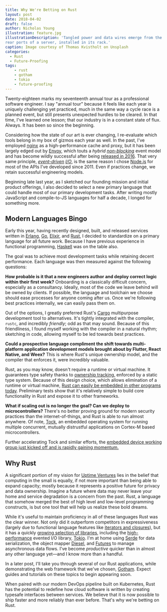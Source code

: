 ```yaml
---
title: Why We're Betting on Rust
layout: post
date: 2018-04-02
draft: false
author: Nicholas Young
illustration: feature.jpg
illustrationDescription: 'Tangled power and data wires emerge from the
rear ports of a server, installed in its rack.'
caption: Image courtesy of Thomas Kvistholt on Unsplash
categories:
  - Rust
  - Future-Proofing
tags:
    - rust
    - gotham
    - tokio
    - future-proofing
---
```

Twenty-eighteen marks my seventeenth annual tour as a professional software engineer. I say "annual tour" because it feels like each year is uniquely challenging yet practiced, much in the same way a cycle race is a planned event, but still presents unexpected hurdles to be cleared. In that time, I've learned one lesson; that our industry is in a constant state of flux. Always. It has been so since the beginning.

Considering how the state of our art is ever changing, I re-evaluate which tools belong in my box of gizmos each year as well. In the past, I've employed [nginx][nginx] as a high-performance cache and proxy, but it has been largely edged out by [Envoy][envoy], which touts a *hybrid [non-blocking][el]* event model and has become wildly successful after being [released in 2016][envoy-release]. That very same principle, *[event-driven][el] [I/O][io]*, is the same reason I chose [Node.js][nodejs] for most of the APIs I've developed since 2011. Even if practices change, we retain successful engineering models.

Beginning late last year, as I sketched our founding mission and initial product offerings, I also decided to select a new primary language that could handle most of our primary development tasks. After writing mostly JavaScript and compile-to-JS languages for half a decade, I longed for something more.

## Modern Languages Bingo

Early this year, having recently designed, built, and released services written in [Erlang][erlang], [Go][golang], [Elixir][elixir], and [Rust][rustlang], I decided to standardize on a primary language for all future work. Because I have previous experience in functional programming, [Haskell][haskell] was on the table also.

The goal was to achieve most development tasks while retaining decent performance. Each language was then measured against the following questions:

**How probable is it that a new engineers author and deploy correct logic within their first week?** Onboarding is a classically difficult concern, especially as a consultancy. Ideally, most of the code we leave behind will be owned by clients. If possible, the language and toolchain we choose should ease processes for anyone coming after us. Once we're following best practices internally, we can easily pass them on.

Out of the options, I greatly preferred Rust's [Cargo][cargo] multipurpose development tool to alternatives. It's tightly integrated with the compiler, `rustc`, and incredibly *friendly*; odd as that may sound. Because of this friendliness, I found myself working with the compiler in a natural rhythm; sketching in code, allowing myself to be led towards best practices.

**Could a prospective language compliment the shift towards multi-platform application development models brought about by Flutter, React Native, and Weex?** This is where Rust's unique ownership model, and the compiler that enforces it, were incredibly valuable.

Rust, as you may know, doesn't require a runtime or virtual machine. It guarantees type safety thanks to [ownership tracking,][ownership] enforced by a static type system. Because of this design choice, which allows elimination of a runtime or virtual machine, [Rust can easily be embedded in other programs today][embedding]. Preliminary tests show that it's relatively simple to build core functionality in Rust and expose it to other frameworks.

**What if scaling out is no longer the goal? Can we deploy to microcontrollers?** There's no better proving ground for modern security practices than the internet-of-things, and Rust is able to run almost anywhere. Of note, [Tock][tock], an embedded operating system for running multiple concurrent, mutually distrustful applications on Cortex-M based microcontrollers.

Further accelerating Tock and similar efforts, the [embedded device working group just kicked off and is rapidly gaining momentum.][embedded]

## Why Rust

A significant portion of my vision for [Uptime Ventures][uv] lies in the belief that computing in the small is equally, if not more important than being able to expand capacity; mostly because it represents a positive future for privacy and data ownership. Imagine a future where data may never leave your home and service degradation is a concern from the past. Rust, a language that somehow merged the best of high level and low-level programming constructs, is but one tool that will help us realize these bold dreams.

While it's useful to maintain proficiency in all of these languages Rust was the clear winner. Not only did it outperform competitors in expressiveness (largely due to functional language features like [iterators and closures][rustbook]), but it has a quickly [growing selection of libraries][crates], including the [high-performance][techempower] evented I/O library, [Tokio][tokio]. I'm at home using [Serde][serde] for data serialization, the object mapper [Diesel][diesel], and [Futures][futures] to manage asynchronous data flows. I've become *productive* quicker than in almost any other language yet&mdash;and I know more than a handful.

In a later post, I'll take you through several of our Rust applications, while demonstrating the web framework that we've chosen, [Gotham][gotham]. Expect guides and tutorials on these topics to begin appearing soon.

When paired with our modern DevOps pipeline built on Kubernetes, Rust has the potential to redefine how cloud software is written by creating typesafe interfaces between services. We believe that it is now possible to ship faster and more reliably than ever before. That's why we're betting on Rust.

[nginx]: https://en.wikipedia.org/wiki/Nginx
[envoy]: https://blog.envoyproxy.io/envoy-threading-model-a8d44b922310
[envoy-release]:
https://eng.lyft.com/announcing-envoy-c-l7-proxy-and-communication-bus-92520b6c8191
[io]: https://en.wikipedia.org/wiki/Input/output
[el]: https://en.wikipedia.org/wiki/Event_loop
[nodejs]: https://www.nodejs.org/
[golang]: https://www.golang.org/
[erlang]: https://www.erlang.org/
[elixir]: https://www.elixir-lang.org/
[haskell]: https://www.haskell.org/
[rustlang]: https://www.rustlang.org/
[rustbook]:
https://doc.rust-lang.org/book/second-edition/ch13-00-functional-features.html
[embedded]: https://github.com/rust-lang-nursery/embedded-wg
[embedding]:
https://doc.rust-lang.org/1.2.0/book/rust-inside-other-languages.html
[techempower]: https://www.techempower.com/benchmarks/#section=data-r15&hw=ph&test=plaintext
[gotham]: https://gotham.rs/
[tokio]: https://github.com/tokio-rs/tokio
[cargo]: https://doc.rust-lang.org/cargo/
[crates]: https://crates.io
[serde]: https://github.com/serde-rs/serde
[diesel]: https://diesel.rs
[futures]: https://github.com/rust-lang-nursery/futures-rs
[uv]: /
[ownership]: https://doc.rust-lang.org/book/second-edition/ch04-01-what-is-ownership.html
[tock]: https://github.com/helena-project/tock
